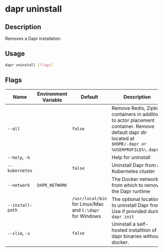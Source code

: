 # dapr uninstall

## Description

Removes a Dapr installation

## Usage

```bash
dapr uninstall [flags]
```

## Flags

| Name | Environment Variable | Default | Description
| --- | --- | --- | --- |
| `--all` | | `false` | Remove Redis, Zipkin containers in addition to actor placement container. Remove default dapr dir located at `$HOME/.dapr or %USERPROFILE%\.dapr\`. |
| `--help`, `-h` | | | Help for uninstall |
| `--kubernetes` | | `false` | Uninstall Dapr from a Kubernetes cluster |
| `--network` | `DAPR_NETWORK` | | The Docker network from which to remove the Dapr runtime |
| `--install-path` |  | `/usr/local/bin` for Linux/Mac and `C:\dapr` for Windows | The optional location to uninstall Dapr from. Use if provided during `dapr init`|
| `--slim`, `-s`| | `false` | Uninstall a self-hosted installtion of dapr binaries without docker. |
